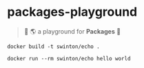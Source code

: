 # packages-playground
> :wave: :earth_americas: a playground for **Packages** :roller_coaster:

```shell
docker build -t swinton/echo .
```

```shell
docker run --rm swinton/echo hello world
```
